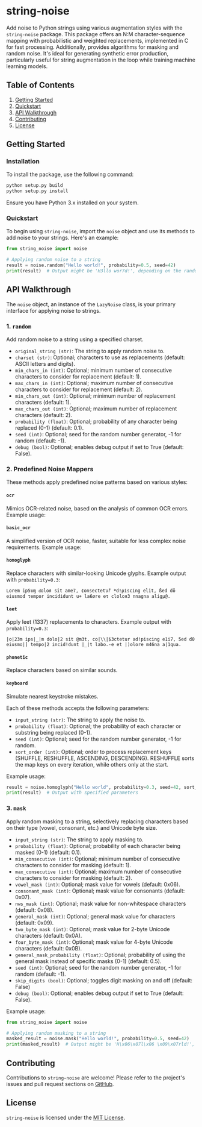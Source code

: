 # string-noise
Add noise to Python strings using various augmentation styles with the `string-noise` package. This package offers an N:M character-sequence mapping with probabilistic and weighted replacements, implemented in C for fast processing. Additionally, provides algorithms for masking and random noise. It's ideal for generating synthetic error production, particularly useful for string augmentation in the loop while training machine learning models.

## Table of Contents
1. [Getting Started](#getting-started)
2. [Quickstart](#quickstart)
3. [API Walkthrough](#api-walkthrough)
4. [Contributing](#contributing)
5. [License](#license)

## Getting Started

### Installation
To install the package, use the following command:
```bash
python setup.py build
python setup.py install
```
Ensure you have Python 3.x installed on your system.

### Quickstart
To begin using `string-noise`, import the `noise` object and use its methods to add noise to your strings. Here's an example:

```python
from string_noise import noise

# Applying random noise to a string
result = noise.random("Hello world!", probability=0.5, seed=42)
print(result)  # Output might be 'H3llo wor7d!', depending on the random seed
```

## API Walkthrough

The `noise` object, an instance of the `LazyNoise` class, is your primary interface for applying noise to strings.

### 1. `random`
Add random noise to a string using a specified charset.

- `original_string (str)`: The string to apply random noise to.
- `charset (str)`: Optional; characters to use as replacements (default: ASCII letters and digits).
- `min_chars_in (int)`: Optional; minimum number of consecutive characters to consider for replacement (default: 1).
- `max_chars_in (int)`: Optional; maximum number of consecutive characters to consider for replacement (default: 2).
- `min_chars_out (int)`: Optional; minimum number of replacement characters (default: 1).
- `max_chars_out (int)`: Optional; maximum number of replacement characters (default: 2).
- `probability (float)`: Optional; probability of any character being replaced (0-1) (default: 0.1).
- `seed (int)`: Optional; seed for the random number generator, -1 for random (default: -1).
- `debug (bool)`: Optional; enables debug output if set to True (default: False).

### 2. Predefined Noise Mappers
These methods apply predefined noise patterns based on various styles:

#### `ocr`
Mimics OCR-related noise, based on the analysis of common OCR errors. Example usage:

#### `basic_ocr`
A simplified version of OCR noise, faster, suitable for less complex noise requirements. Example usage:

#### `homoglyph`
Replace characters with similar-looking Unicode glyphs. Example output with `probability=0.3`:
```
Lorem ip5υɱ ԁoloя sit ame7, ¢onsectetυř ªd!ρіscіng еlit, ßed dö eiusmоd τеmpor inсidіdunt u+ la6øre eτ cloloя3 nnаgna аligμ@.
```

#### `leet`
Apply leet (1337) replacements to characters. Example output with `probability=0.3`:
```
|o|23m ips|_|m dolo|2 sit @m3t, co|\\|$3ctetur ad!piscing e1i7, 5ed d0 eiusmo|] tempo|2 incid!dunt |_|t labo.-e et |)olore m46na a|1qua.
```

#### `phonetic`
Replace characters based on similar sounds.

#### `keyboard`
Simulate nearest keystroke mistakes.

Each of these methods accepts the following parameters:

- `input_string (str)`: The string to apply the noise to.
- `probability (float)`: Optional; the probability of each character or substring being replaced (0-1).
- `seed (int)`: Optional; seed for the random number generator, -1 for random.
- `sort_order (int)`: Optional; order to process replacement keys (SHUFFLE, RESHUFFLE, ASCENDING, DESCENDING). RESHUFFLE sorts the map keys on every iteration, while others only at the start.

Example usage:
```python
result = noise.homoglyph("Hello world", probability=0.3, seed=42, sort_order=SHUFFLE)
print(result)  # Output with specified parameters
```

### 3. `mask`
Apply random masking to a string, selectively replacing characters based on their type (vowel, consonant, etc.) and Unicode byte size.

- `input_string (str)`: The string to apply masking to.
- `probability (float)`: Optional; probability of each character being masked (0-1) (default: 0.1).
- `min_consecutive (int)`: Optional; minimum number of consecutive characters to consider for masking (default: 1).
- `max_consecutive (int)`: Optional; maximum number of consecutive characters to consider for masking (default: 2).
- `vowel_mask (int)`: Optional; mask value for vowels (default: 0x06).
- `consonant_mask (int)`: Optional; mask value for consonants (default: 0x07).
- `nws_mask (int)`: Optional; mask value for non-whitespace characters (default: 0x08).
- `general_mask (int)`: Optional; general mask value for characters (default: 0x09).
- `two_byte_mask (int)`: Optional; mask value for 2-byte Unicode characters (default: 0x0A).
- `four_byte_mask (int)`: Optional; mask value for 4-byte Unicode characters (default: 0x0B).
- `general_mask_probability (float)`: Optional; probability of using the general mask instead of specific masks (0-1) (default: 0.5).
- `seed (int)`: Optional; seed for the random number generator, -1 for random (default: -1).
- `skip_digits (bool)`: Optional; toggles digit masking on and off (default: False)
- `debug (bool)`: Optional; enables debug output if set to True (default: False).

Example usage:
```python
from string_noise import noise

# Applying random masking to a string
masked_result = noise.mask("Hello world!", probability=0.5, seed=42)
print(masked_result)  # Output might be 'H\x06\x07l\x06 \x09\x07rld!', depending on the random seed
```

## Contributing
Contributions to `string-noise` are welcome! Please refer to the project's issues and pull request sections on [GitHub](https://github.com/your-repository-url).

## License
`string-noise` is licensed under the [MIT License](https://opensource.org/licenses/MIT).



